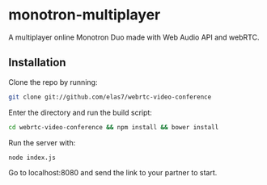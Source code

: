 monotron-multiplayer
===========

A multiplayer online Monotron Duo made with Web Audio API and webRTC.

Installation
----------------------------

Clone the repo by running:

```bash
git clone git://github.com/elas7/webrtc-video-conference
```

Enter the directory and run the build script:
```bash
cd webrtc-video-conference && npm install && bower install
```

Run the server with:
```bash
node index.js
```

Go to localhost:8080 and send the link to your partner to start.
